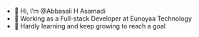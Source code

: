 - 👋 Hi, I’m @Abbasali H Asamadi
- 👀 Working as a Full-stack Developer at Eunoyaa Technology
- 🌱 Hardly learning and keep growing to reach a goal



<!---
AbbasaliH/AbbasaliH is a ✨ special ✨ repository because its `README.md` (this file) appears on your GitHub profile.
You can click the Preview link to take a look at your changes.
--->
